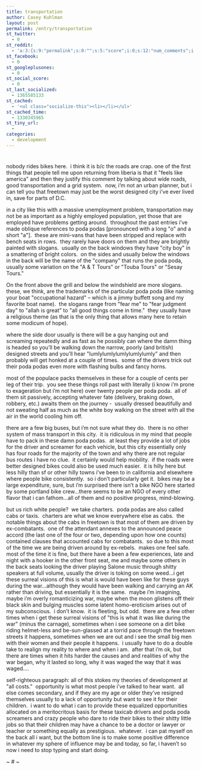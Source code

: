 ```yaml
---
title: transportation
author: Casey Kuhlman
layout: post
permalink: /entry/transportation
st_twitter:
  - 0
st_reddit:
  - 'a:3:{s:9:"permalink";s:0:"";s:5:"score";i:0;s:12:"num_comments";i:0;}'
st_facebook:
  - 0
st_googleplusones:
  - 0
st_social_score:
  - 0
st_last_socialized:
  - 1365585133
st_cached:
  - '<ul class="socialize-this"><li></li></ul>'
st_cached_time:
  - 1330345965
st_tiny_url:
  - 
categories:
  - development
---
```

# 

nobody rides bikes here.  i think it is b/c the roads are crap. one of the first things that people tell me upon returning from liberia is that it "feels like america" and then they justify this comment by talking about wide roads, good transportation and a grid system.  now, i’m not an urban planner, but i can tell you that freetown may just be the worst designed city i’ve ever lived in, save for parts of D.C.  

in a city like this with a massive unemployment problem, transportation may not be as important as a highly employed population, yet those that are employed have problems getting around.  throughout the past entries i’ve made oblique references to poda podas [pronounced with a long "o" and a short "a"].  these are mini-vans that have been stripped and replace with bench seats in rows.  they rarely have doors on them and they are brightly painted with slogans.  usually on the back windows they have "city boy" in a smattering of bright colors.  on the sides and usually below the windows in the back will be the name of the "company" that runs the poda poda, usually some variation on the "A & T Tours" or "Touba Tours" or "Sesay Tours."  

On the front above the grill and below the windshield are more slogans.  these, we think, are the trademarks of the particular poda poda (like naming your boat "occupational hazard" – which is a jimmy buffett song and my favorite boat name).  the slogans range from "fear me" to "fear judgment day" to "allah is great" to "all good things come in time."  they usually have a religious theme (as that is the only thing that allows many here to retain some modicum of hope).  

where the side door usually is there will be a guy hanging out and screaming repeatedly and as fast as he possibly can where the damn thing is headed so you’ll be walking down the narrow, poorly (and british) designed streets and you’ll hear "lumlylumlylumlylumlylumly" and then probably will get honked at a couple of times.  some of the drivers trick out their poda podas even more with flashing bulbs and fancy horns.  

most of the populace packs themselves in these for a couple of cents per leg of their trip.  you see these things roll past with literally (i know i’m prone to exageration but i’m not here) over twenty people per poda poda.  all of them sit passively, accepting whatever fate (delivery, braking down, robbery, etc.) awaits them on the journey -  usually dressed beautifully and not sweating half as much as the white boy walking on the street with all the air in the world cooling him off.  

there are a few big buses, but i’m not sure what they do.  there is no other system of mass transport in this city.  it is ridiculous in my mind that people have to pack in these damn poda podas.  at least they provide a lot of jobs for the driver and screamer for each vehicle, but this city essentially only has four roads for the majority of the town and why there are not regular bus routes i have no clue.  it certainly would help mobility.  if the roads were better designed bikes could also be used much easier.  it is hilly here but less hilly than sf or other hilly towns i’ve been to in california and elsewhere where people bike consistently.  so i don’t particularly get it.  bikes may be a large expenditure, sure, but i’m surprised there isn’t a bike NGO here started by some portland bike crew…there seems to be an NGO of every other flavor that i can fathom…all of them and no positive progress, mind-blowing.

but us rich white people?  we take charters.  poda podas are also called cabs or taxis.  charters are what we know everywhere else as cabs.  the notable things about the cabs in freetown is that most of them are driven by ex-combatants.  one of the attendant annexes to the announced peace accord (the last one of the four or two, depending upon how one counts) contained clauses that accounted cabs for combatants.  so due to this most of the time we are being driven around by ex-rebels.  makes one feel safe.  most of the time it is fine, but there have a been a few experiences, late and night with a hooker in the other front seat, me and maybe some others in the back seats looking the driver playing Salone music through shitty speakers at full volume, usually the driver is toking on some weed…i get these surreal visions of this is what is would have been like for these guys during the war…although they would have been walking and carrying an AK rather than driving, but essentially it is the same.  maybe i’m imagining, maybe i’m overly romanticizing war, maybe when the moon glistens off their black skin and bulging muscles some latent homo-eroticism arises out of my subconscious.  i don’t know.  it is fleeting, but odd.  there are a few other times when i get these surreal visions of "this is what it was like during the war" (minus the carnage), sometimes when i see someone on a dirt bike riding helmet-less and be-sun-glassed at a torrid pace through the freetown streets it happens, sometimes when we are out and i see the small big men with their women and their people it happens.  i usually have to do a double take to realign my reality to where and when i am.  after that i’m ok, but there are times when it hits harder the causes and and realities of why the war began, why it lasted so long, why it was waged the way that it was waged….

self-righteous paragraph: all of this stokes my theories of development at "all costs."  opportunity is what most people i’ve talked to hear want.  all else comes secondary, and if they are my age or older they’ve resigned themselves usually to a lack of opportunity but want to see it for their children.  i want to do what i can to provide these equalized opportunities allocated on a meritocritous basis for these taxicab drivers and poda poda screamers and crazy people who dare to ride their bikes to their shitty little jobs so that their children may have a chance to be a doctor or lawyer or teacher or something equally as prestigious.  whatever.  i can pat myself on the back all i want, but the bottom line is to make some positive difference in whatever my sphere of influence may be and today, so far, i haven’t so now i need to stop typing and start doing.

~ # ~